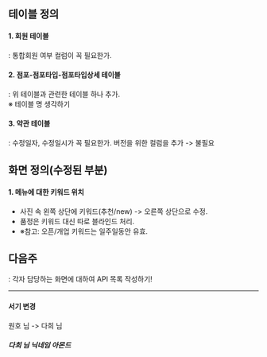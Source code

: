 ## 테이블 정의
#### 1. 회원 테이블
: 통합회원 여부 컬럼이 꼭 필요한가.

#### 2. 점포-점포타입-점포타입상세 테이블
: 위 테이블과 관련한 테이블 하나 추가.<br>
※ 테이블 명 생각하기

#### 3. 약관 테이블
: 수정일자, 수정일시가 꼭 필요한가. 
버전을 위한 컬럼을 추가 -> 불필요

## 화면 정의(수정된 부분)
#### 1. 메뉴에 대한 키워드 위치
- 사진 속 왼쪽 상단에 키워드(추천/new) -> 오른쪽 상단으로 수정.
- 품정은 키워드 대신 따로 블라인드 처리.
- ※참고: 오픈/개업 키워드는 일주일동안 유효.

## 다음주
: 각자 담당하는 화면에 대하여 API 목록 작성하기!

<hr/>

#### 서기 변경
원호 님 -> 다희 님

##### 다희 님 닉네임 아몬드
